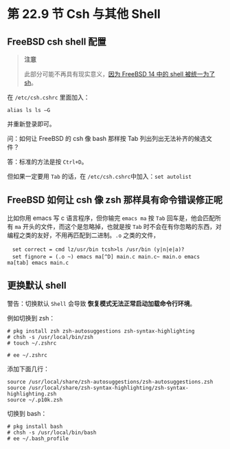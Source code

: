 # 第 22.9 节 Csh 与其他 Shell

## FreeBSD csh shell 配置

> **注意**
>
> 此部分可能不再具有现实意义，[因为 FreeBSD 14 中的 shell 被统一为了 sh](https://github.com/freebsd/freebsd-src/commit/d410b585b6f00a26c2de7724d6576a3ea7d548b7)。

在 `/etc/csh.cshrc` 里面加入：

`alias ls ls –G`

并重新登录即可。

问：如何让 FreeBSD 的 csh 像 bash 那样按 Tab 列出列出无法补齐的候选文件？

答：标准的方法是按 `Ctrl+D`。

但如果一定要用 `Tab` 的话，在 `/etc/csh.cshrc`中加入：`set autolist`

## FreeBSD 如何让 csh 像 zsh 那样具有命令错误修正呢

比如你用 emacs 写 c 语言程序，但你输完 `emacs ma` 按 `Tab` 回车是，他会匹配所有 `ma` 开头的文件，而这个是忽略掉，也就是按 `Tab` 时不会在有你忽略的东西，对编程之类的友好，不用再匹配到二进制。`.o` 之类的文件，

```
　set correct = cmd lz/usr/bin tcsh>ls /usr/bin (y|n|e|a)?
　set fignore = (.o ~) emacs ma[^D] main.c main.c~ main.o emacs ma[tab] emacs main.c
```

## 更换默认 shell

警告：切换默认 `Shell` 会导致 **恢复模式无法正常启动加载命令行环境**。

例如切换到 zsh：

```
# pkg install zsh zsh-autosuggestions zsh-syntax-highlighting
# chsh -s /usr/local/bin/zsh
# touch ~/.zshrc
```

```
# ee ~/.zshrc
```

添加下面几行：

```
source /usr/local/share/zsh-autosuggestions/zsh-autosuggestions.zsh
source /usr/local/share/zsh-syntax-highlighting/zsh-syntax-highlighting.zsh
source ~/.p10k.zsh
```

切换到 bash：

```
# pkg install bash
# chsh -s /usr/local/bin/bash
# ee ~/.bash_profile
```
